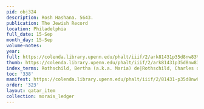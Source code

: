 ```yaml
---
pid: obj324
description: Rosh Hashana. 5643.
publication: The Jewish Record
location: Philadelphia
full_date: 15-Sep
month_day: 15-Sep
volume-notes:
year:
full: https://colenda.library.upenn.edu/phalt/iiif/2/ark81431p35d8nw83%2FSHA256E-s7291881--14eaabc46af845040c1bd01809fbb09c38706a55f8c55680988df6bf018e46f9.jpeg/full/3500,/0/default.jpg
thumb: https://colenda.library.upenn.edu/phalt/iiif/2/ark81431p35d8nw83%2FSHA256E-s7291881--14eaabc46af845040c1bd01809fbb09c38706a55f8c55680988df6bf018e46f9.jpeg/full/!200,200/0/default.jpg
index_terms: Rothschild, Bertha (a.k.a. Maria) de|Rothschild, Charles de
toc: '338'
manifest: https://colenda.library.upenn.edu/phalt/iiif/2/81431-p35d8nw83/manifest
order: '323'
layout: qatar_item
collection: morais_ledger
---
```

